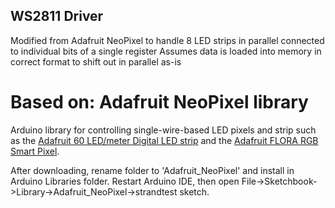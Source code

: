 WS2811 Driver
-------------
Modified from Adafruit NeoPixel to handle 8 LED strips in parallel connected to individual bits of a single register
Assumes data is loaded into memory in correct format to shift out in parallel as-is

Based on:
Adafruit NeoPixel library
=========================

Arduino library for controlling single-wire-based LED pixels and strip such as the [Adafruit 60 LED/meter Digital LED strip][strip] and the [Adafruit FLORA RGB Smart Pixel][pixel].

After downloading, rename folder to 'Adafruit_NeoPixel' and install in Arduino Libraries folder. Restart Arduino IDE, then open File->Sketchbook->Library->Adafruit_NeoPixel->strandtest sketch.

[pixel]: http://adafruit.com/products/1060
[strip]:  http://adafruit.com/products/1138